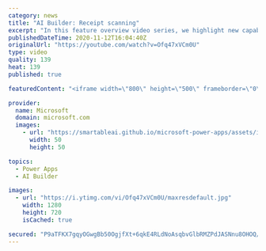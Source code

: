 ```yaml
---
category: news
title: "AI Builder: Receipt scanning"
excerpt: "In this feature overview video series, we highlight new capabilities included in the latest update to AI Builder.  Receipt scanning is a new AI Builder feature that processes receipts to identify and extract information. The AI model identifies receipt data, merchant information, total price, and taxes"
publishedDateTime: 2020-11-12T16:04:40Z
originalUrl: "https://youtube.com/watch?v=Ofq47xVCm0U"
type: video
quality: 139
heat: 139
published: true

featuredContent: "<iframe width=\"800\" height=\"500\" frameborder=\"0\" src=\"https://www.youtube.com/embed/Ofq47xVCm0U\" allow=\"accelerometer; autoplay; encrypted-media; gyroscope; picture-in-picture\" allowfullscreen></iframe>"

provider:
  name: Microsoft
  domain: microsoft.com
  images:
    - url: "https://smartableai.github.io/microsoft-power-apps/assets/images/organizations/microsoft.com-50x50.jpg"
      width: 50
      height: 50

topics:
  - Power Apps
  - AI Builder

images:
  - url: "https://i.ytimg.com/vi/Ofq47xVCm0U/maxresdefault.jpg"
    width: 1280
    height: 720
    isCached: true

secured: "P9aTFKX7gqyOGwgBb50OgjfXt+6qkE4RLdNoAsqbvGlbRMZPdJASNnu8OHOQ/9ByTPpVApj2zCU5vZifFfhfzpEnua0nMaplIkIZeKSZFOOPj+QODuw7ZqPjukFkm497KSNjqCaMQVO6G3m9nh1TluW1jlxktijziJ5ZYl+PBQuiQxP7Au1nIoaalWkAjNtUW4lk5Nlu/OW9I/jeOML7sfZrUHDcAOEHKDjzfrG3HqSpKpu4oJUss0PNx5Tf79qO7f9xqGjGQbBIhfQepATma3kuGgZLlGFm4/0XzlJ94VJmi6oUM6EGJ4krYvssICVXcptrhc5Eomzf8xX3KTgkT4hrbAMqsBvgxWRjz+tgDUyvm6n9iRj8zCTdFAmwDv1XbE75LUmS4Gm9/uRavyQ3SVqYJYrrZK4ge4pJd07pxyo=;Yvss1t9hu6EalRJj6KshUA=="
---
```


